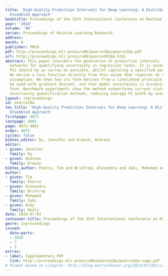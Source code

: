 ```yaml
---
title: 'High-Quality Prediction Intervals for Deep Learning: A Distribution-Free,
  Ensembled Approach'
booktitle: Proceedings of the 35th International Conference on Machine Learning
year: '2018'
volume: '80'
series: Proceedings of Machine Learning Research
address: 
month: 0
publisher: PMLR
pdf: http://proceedings.mlr.press/v80/pearce18a/pearce18a.pdf
url: http://proceedings.mlr.press/v80/pearce2018a.html
abstract: This paper considers the generation of prediction intervals (PIs) by neural
  networks for quantifying uncertainty in regression tasks. It is axiomatic that high-quality
  PIs should be as narrow as possible, whilst capturing a specified portion of data.
  We derive a loss function directly from this axiom that requires no distributional
  assumption. We show how its form derives from a likelihood principle, that it can
  be used with gradient descent, and that model uncertainty is accounted for in ensembled
  form. Benchmark experiments show the method outperforms current state-of-the-art
  uncertainty quantification methods, reducing average PI width by over 10%.
layout: inproceedings
id: pearce18a
tex_title: 'High-Quality Prediction Intervals for Deep Learning: A Distribution-Free,
  Ensembled Approach'
firstpage: 4072
lastpage: 4081
page: 4072-4081
order: 4072
cycles: false
bibtex_editor: Dy, Jennifer and Krause, Andreas
editor:
- given: Jennifer
  family: Dy
- given: Andreas
  family: Krause
bibtex_author: Pearce, Tim and Brintrup, Alexandra and Zaki, Mohamed and Neely, Andy
author:
- given: Tim
  family: Pearce
- given: Alexandra
  family: Brintrup
- given: Mohamed
  family: Zaki
- given: Andy
  family: Neely
date: 2018-07-03
container-title: Proceedings of the 35th International Conference on Machine Learning
genre: inproceedings
issued:
  date-parts:
  - 2018
  - 7
  - 3
extras:
- label: Supplementary PDF
  link: http://proceedings.mlr.press/v80/pearce18a/pearce18a-supp.pdf
# Format based on citeproc: http://blog.martinfenner.org/2013/07/30/citeproc-yaml-for-bibliographies/
---
```

